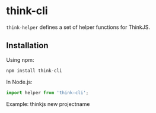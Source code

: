 # think-cli


`think-helper` defines a set of helper functions for ThinkJS.

## Installation

Using npm:

```sh
npm install think-cli
```

In Node.js:

```js
import helper from 'think-cli';


```

Example:
thinkjs new projectname




